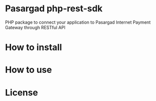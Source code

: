 # Pasargad php-rest-sdk
PHP package to connect your application to Pasargad Internet Payment Gateway through RESTful API

# How to install

# How to use

# License